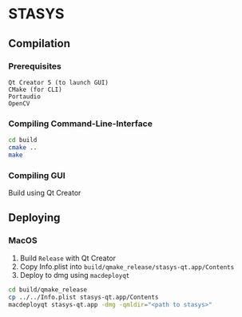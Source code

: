 # STASYS
[comment]: <> (...What is STASYS about...)

## Compilation
### Prerequisites
    Qt Creator 5 (to launch GUI)
    CMake (for CLI)
    Portaudio
    OpenCV
### Compiling Command-Line-Interface
```bash
cd build
cmake ..
make
```

### Compiling GUI
  Build using Qt Creator

## Deploying
### MacOS
1. Build `Release` with Qt Creator
2. Copy Info.plist into `build/qmake_release/stasys-qt.app/Contents`
3. Deploy to dmg using `macdeployqt`
```bash
cd build/qmake_release
cp ../../Info.plist stasys-qt.app/Contents
macdeployqt stasys-qt.app -dmg -qmldir="<path to stasys>" 
```
